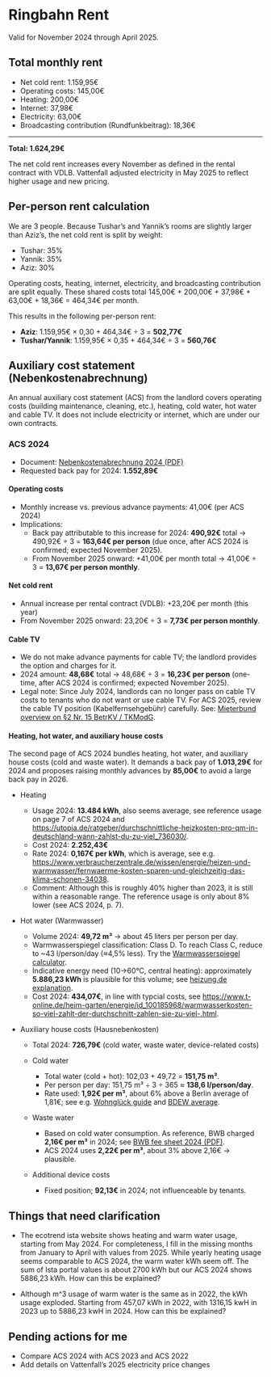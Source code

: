 # Ringbahn Rent

Valid for November 2024 through April 2025.

## Total monthly rent

- Net cold rent: 1.159,95€
- Operating costs: 145,00€
- Heating: 200,00€
- Internet: 37,98€
- Electricity: 63,00€
- Broadcasting contribution (Rundfunkbeitrag): 18,36€
------
**Total: 1.624,29€**

The net cold rent increases every November as defined in the rental contract with VDLB.
Vattenfall adjusted electricity in May 2025 to reflect higher usage and new pricing.

## Per-person rent calculation

We are 3 people. Because Tushar’s and Yannik’s rooms are slightly larger than Aziz’s, the net cold rent is split by weight:

- Tushar: 35%
- Yannik: 35%
- Aziz: 30%

Operating costs, heating, internet, electricity, and broadcasting contribution are split equally. These shared costs total 145,00€ + 200,00€ + 37,98€ + 63,00€ + 18,36€ = 464,34€ per month.

This results in the following per-person rent:

- **Aziz**: 1.159,95€ × 0,30 + 464,34€ ÷ 3 = **502,77€**
- **Tushar/Yannik**: 1.159,95€ × 0,35 + 464,34€ ÷ 3 = **560,76€**

## Auxiliary cost statement (Nebenkostenabrechnung)

An annual auxiliary cost statement (ACS) from the landlord covers operating costs (building maintenance, cleaning, etc.), heating, cold water, hot water and cable TV. It does not include electricity or internet, which are under our own contracts.

### ACS 2024

- Document: [Nebenkostenabrechnung 2024 (PDF)](./Nebenkostenabrechnung%202024.pdf)
- Requested back pay for 2024: **1.552,89€**

#### Operating costs

- Monthly increase vs. previous advance payments: 41,00€ (per ACS 2024)
- Implications:
  - Back pay attributable to this increase for 2024: **490,92€** total → 490,92€ ÷ 3 = **163,64€ per person** (due once, after ACS 2024 is confirmed; expected November 2025).
  - From November 2025 onward: +41,00€ per month total → 41,00€ ÷ 3 = **13,67€ per person monthly**.

#### Net cold rent

- Annual increase per rental contract (VDLB): +23,20€ per month (this year)
- From November 2025 onward: 23,20€ ÷ 3 = **7,73€ per person monthly**.

#### Cable TV

- We do not make advance payments for cable TV; the landlord provides the option and charges for it.
- 2024 amount: **48,68€** total → 48,68€ ÷ 3 = **16,23€ per person** (one-time, after ACS 2024 is confirmed; expected November 2025).
- Legal note: Since July 2024, landlords can no longer pass on cable TV costs to tenants who do not want or use cable TV. For ACS 2025, review the cable TV position (Kabelfernsehgebühr) carefully. See: [Mieterbund overview on §2 Nr. 15 BetrKV / TKModG](https://mieterbund.de/app/uploads/2025/02/6-Stefan-Bentrop-Die-Neuregelung-%C2%A7-2-Nr.-15-BetrKV-durch-das-TKModG.pdf).

#### Heating, hot water, and auxiliary house costs

The second page of ACS 2024 bundles heating, hot water, and auxiliary house costs (cold and waste water). It demands a back pay of **1.013,29€** for 2024 and proposes raising monthly advances by **85,00€** to avoid a large back pay in 2026.

- Heating
  - Usage 2024: **13.484 kWh**, also seems average, see reference usage on page 7 of ACS 2024 and https://utopia.de/ratgeber/durchschnittliche-heizkosten-pro-qm-in-deutschland-wann-zahlst-du-zu-viel_736030/.
  - Cost 2024: **2.252,43€**
  - Rate 2024: **0,167€ per kWh**, which is average, see e.g. https://www.verbraucherzentrale.de/wissen/energie/heizen-und-warmwasser/fernwaerme-kosten-sparen-und-gleichzeitig-das-klima-schonen-34038.
  - Comment: Although this is roughly 40% higher than 2023, it is still within a reasonable range. The reference usage is only about 8% lower (see ACS 2024, p. 7).

- Hot water (Warmwasser)
  - Volume 2024: **49,72 m³** → about 45 liters per person per day.
  - Warmwasserspiegel classification: Class D. To reach Class C, reduce to ~43 l/person/day (≈4,5% less). Try the [Warmwasserspiegel calculator](https://www.warmwasserspiegel.de/verbrauch-verstehen/).
  - Indicative energy need (10→60°C, central heating): approximately **5.886,23 kWh** is plausible for this volume; see [heizung.de explanation](https://www.heizung.de/ratgeber/diverses/berechnung-der-warmwasserkosten-so-geht-s.html).
  - Cost 2024: **434,07€**, in line with typcial costs, see https://www.t-online.de/heim-garten/energie/id_100185968/warmwasserkosten-so-viel-zahlt-der-durchschnitt-zahlen-sie-zu-viel-.html.

- Auxiliary house costs (Hausnebenkosten)
  - Total 2024: **726,79€** (cold water, waste water, device-related costs)

  - Cold water
    - Total water (cold + hot): 102,03 + 49,72 = **151,75 m³**.
    - Per person per day: 151,75 m³ ÷ 3 ÷ 365 ≈ **138,6 l/person/day**.
    - Rate used: **1,92€ per m³**, about 6% above a Berlin average of 1,81€; see e.g. [Wohnglück guide](https://wohnglueck.de/artikel/wasserkosten-berechnen-82183) and [BDEW average](https://www.bdew.de/presse/presseinformationen/zahl-der-woche-121-liter-leitungswasser/).

  - Waste water
    - Based on cold water consumption. As reference, BWB charged **2,16€ per m³** in 2024; see [BWB fee sheet 2024 (PDF)](https://www.bwb.de/de/assets/downloads/2024_gebuehrenblatt.pdf).
    - ACS 2024 uses **2,22€ per m³**, about 3% above 2,16€ → plausible.

  - Additional device costs
    - Fixed position; **92,13€** in 2024; not influenceable by tenants.

## Things that need clarification

- The ecotrend ista website shows heating and warm water usage, starting from May 2024. For completeness, I fill in the missing months from January to April with values from 2025. While yearly heating usage seems comparable to ACS 2024, the warm water kWh seem off. The sum of Ista portal values is about 2700 kWh but our ACS 2024 shows 5886,23 kWh. How can this be explained?

- Although m^3 usage of warm water is the same as in 2022, the kWh usage exploded. Starting from 457,07 kWh in 2022, with 1316,15 kwH in 2023 up to 5886,23 kwH in 2024. How can this be explained?

## Pending actions for me

- Compare ACS 2024 with ACS 2023 and ACS 2022
- Add details on Vattenfall’s 2025 electricity price changes
